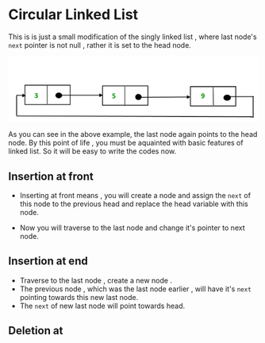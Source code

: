 # Circular Linked List

This is is just a small modification of the singly linked list , where last node's `next` pointer is not null , rather it is set to the head node.

![alt text](image.png)

As you can see in the above example, the last node again points to the head node. By this point of life , you must be aquainted with basic features of linked list. So it will be easy to write the codes now.

## Insertion at front

- Inserting at front means , you will create a node and assign the `next` of this node to the previous head and replace the head variable with this node.

- Now you will traverse to the last node and change it's pointer to next node.

## Insertion at end

- Traverse to the last node , create a new node .
- The previous node , which was the last node earlier , will have it's `next` pointing towards this new last node.
- The `next` of new last node will point towards head.

## Deletion at 